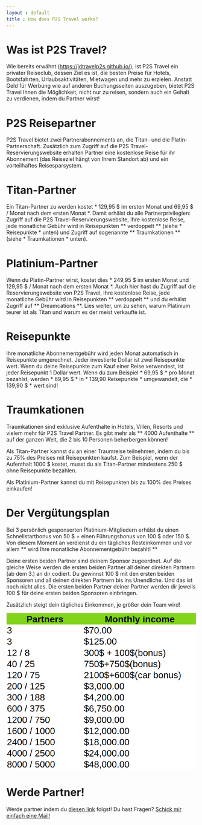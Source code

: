 ```yaml
---
layout : default
title : How does P2S Travel works?
---
```


# Was ist P2S Travel?

Wie bereits erwähnt (https://jdtravelp2s.github.io/), ist P2S Travel ein privater Reiseclub, dessen Ziel es ist, die besten Preise für Hotels, Bootsfahrten, Urlaubsaktivitäten, Mietwagen und mehr zu erzielen. Anstatt Geld für Werbung wie auf anderen Buchungsseiten auszugeben, bietet P2S Travel Ihnen die Möglichkeit, nicht nur zu reisen, sondern auch ein Gehalt zu verdienen, indem du Partner wirst!

# P2S Reisepartner

P2S Travel bietet zwei Partnerabonnements an, die Titan- und die Platin-Partnerschaft. Zusätzlich zum Zugriff auf die P2S Travel-Reservierungswebsite erhalten Partner eine kostenlose Reise für ihr Abonnement (das Reiseziel hängt von Ihrem Standort ab) und ein vorteilhaftes Reisesparsystem.

# Titan-Partner

Ein Titan-Partner zu werden kostet * 129,95 $ im ersten Monat und 69,95 $ / Monat nach dem ersten Monat *. Damit erhälst du alle Partnerprivilegien: Zugriff auf die P2S Travel-Reservierungswebsite, Ihre kostenlose Reise, jede monatliche Gebühr wird in Reisepunkten ** verdoppelt ** (siehe * Reisepunkte * unten) und Zugriff auf sogenannte ** Traumkationen ** (siehe * Traumkationen * unten).

# Platinium-Partner

Wenn du Platin-Partner wirst, kostet dies * 249,95 $ im ersten Monat und 129,95 $ / Monat nach dem ersten Monat *. Auch hier hast du Zugriff auf die Reservierungswebsite von P2S Travel, Ihre kostenlose Reise, jede monatliche Gebühr wird in Reisepunkten ** verdoppelt ** und du erhälst Zugriff auf ** Dreamcations **. Lies weiter, um zu sehen, warum Platinium teurer ist als Titan und warum es der meist verkaufte ist.

# Reisepunkte

Ihre monatliche Abonnementgebühr wird jeden Monat automatisch in Reisepunkte umgerechnet. Jeder investierte Dollar ist zwei Reisepunkte wert. Wenn du deine Reisepunkte zum Kauf einer Reise verwendest, ist jeder Reisepunkt 1 Dollar wert. Wenn du zum Beispiel * 69,95 $ * pro Monat bezahlst, werden * 69,95 $ * in * 139,90 Reisepunkte * umgewandelt, die * 139,90 $ * wert sind!

# Traumkationen

Traumkationen sind exklusive Aufenthalte in Hotels, Villen, Resorts und vielem mehr für P2S Travel Partner. Es gibt mehr als ** 4000 Aufenthalte ** auf der ganzen Welt, die 2 bis 10 Personen beherbergen können!

Als Titan-Partner kannst du an einer Traumreise teilnehmen, indem du bis zu 75% des Preises mit Reisepunkten kaufst. Zum Beispiel, wenn der Aufenthalt 1000 $ kostet, musst du als Titan-Partner mindestens 250 $ ohne Reisepunkte bezahlen.

Als Platinium-Partner kannst du mit Reisepunkten bis zu 100% des Preises einkaufen!

# Der Vergütungsplan

Bei 3 persönlich gesponserten Platinium-Mitgliedern erhälst du einen Schnellstartbonus von 50 $ + einen Führungsbonus von 100 $ oder 150 $. Von diesem Moment an verdienst du ein tägliches Resteinkommen und vor allem ** wird Ihre monatliche Abonnementgebühr bezahlt! **

Deine ersten beiden Partner sind deinem Sponsor zugeordnet. Auf die gleiche Weise werden die ersten beiden Partner all deiner direkten Partnern (ab dem 3.) an dir codiert. Du gewinnst 100 $ mit den ersten beiden Sponsoren und all deinen direkten Partnern bis ins Unendliche. Und das ist noch nicht alles. Die ersten beiden Partner deiner Partner werden dir jeweils 100 $ für deine ersten beiden Sponsoren einbringen.

Zusätzlich steigt dein tägliches Einkommen, je größer dein Team wird!

<img class="d-block w-100 img-fluid" src="/assets/remuneration.png" alt="p2s travel remuneration plan">

# Werde Partner!

Werde partner indem du [diesen link](https://p2stravel.com/join/jdtravelp2s) folgst!
Du hast Fragen? <a href="mailto:jeandavidtravel@gmail.com">Schick mir einfach eine Mail!</a>
